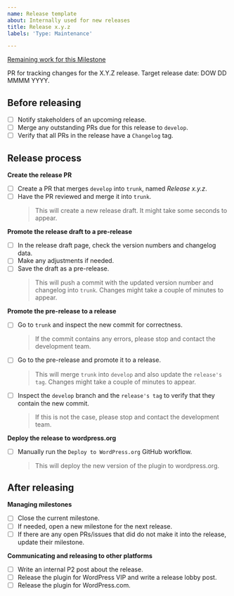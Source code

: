 ```yaml
---
name: Release template
about: Internally used for new releases
title: Release x.y.z
labels: 'Type: Maintenance'

---
```


[Remaining work for this Milestone](https://github.com/Parsely/wp-parsely/milestone/xx)

PR for tracking changes for the X.Y.Z release. Target release date: DOW DD MMMM YYYY.

## Before releasing

- [ ] Notify stakeholders of an upcoming release.
- [ ] Merge any outstanding PRs due for this release to `develop`.
- [ ] Verify that all PRs in the release have a `Changelog` tag.

## Release process

**Create the release PR**
- [ ] Create a PR that merges `develop` into `trunk`, named _Release x.y.z_.
- [ ] Have the PR reviewed and merge it into `trunk`.
  > This will create a new release draft. It might take some seconds to appear.

**Promote the release draft to a pre-release**
- [ ] In the release draft page, check the version numbers and changelog data.
- [ ] Make any adjustments if needed.
- [ ] Save the draft as a pre-release.
  > This will push a commit with the updated version number and changelog into `trunk`. Changes might take a couple of minutes to appear.

**Promote the pre-release to a release**
- [ ] Go to `trunk` and inspect the new commit for correctness.
  > If the commit contains any errors, please stop and contact the development team.
- [ ] Go to the pre-release and promote it to a release.
  > This will merge `trunk` into `develop` and also update the `release's tag`. Changes might take a couple of minutes to appear.
- [ ] Inspect the `develop` branch and the `release's tag` to verify that they contain the new commit.
  > If this is not the case, please stop and contact the development team.

**Deploy the release to wordpress.org**
- [ ] Manually run the `Deploy to WordPress.org` GitHub workflow.
  > This will deploy the new version of the plugin to wordpress.org.

## After releasing

**Managing milestones**
- [ ] Close the current milestone.
- [ ] If needed, open a new milestone for the next release.
- [ ] If there are any open PRs/issues that did do not make it into the release, update their milestone.

**Communicating and releasing to other platforms**
- [ ] Write an internal P2 post about the release.
- [ ] Release the plugin for WordPress VIP and write a release lobby post.
- [ ] Release the plugin for WordPress.com.
